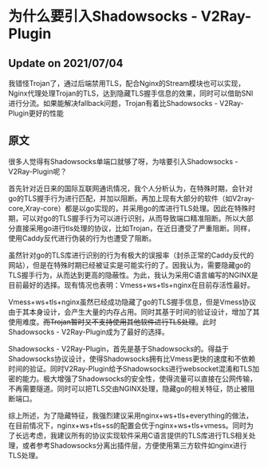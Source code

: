 # 为什么要引入Shadowsocks - V2Ray-Plugin

## Update on 2021/07/04

我错怪Trojan了，通过后端禁用TLS，配合Nginx的Stream模块也可以实现，Nginx代理处理Trojan的TLS，达到隐藏TLS握手信息的效果，同时可以借助SNI进行分流。如果能解决fallback问题，Trojan有着比Shadowsocks - V2Ray-Plugin更好的性能

## 原文

很多人觉得有Shadowsocks单端口就够了呀，为啥要引入Shadowsocks - V2Ray-Plugin呢？

首先针对近日来的国际互联网通讯情况，我个人分析认为，在特殊时期，会针对go的TLS握手行为进行匹配，并加以阻断。再加上现有大部分的软件（如V2ray-core,Xray-core）都是以go实现的，并采用go的库进行TLS处理。因此在特殊时期，可以对go的TLS握手行为可以进行识别，从而导致端口精准阻断。所以大部分直接采用go进行tls处理的协议，比如Trojan，在近日遭受了严重阻断。同样，使用Caddy反代进行伪装的行为也遭受了阻断。

虽然针对go的TLS库进行识别的行为有极大的误报率（封杀正常的Caddy反代的网站），但是在特殊时期已经被证实是可能实行的了。因我认为，需要隐藏go的TLS握手行为，从而达到更高的隐蔽性。为此，我认为采用C语言编写的NGINX是目前最好的选择。现有情况也表明：Vmess+ws+tls+nginx在目前存活性最好。

Vmess+ws+tls+nginx虽然已经成功隐藏了go的TLS握手信息，但是Vmess协议由于其本身设计，会产生大量的内存占用。同时其基于时间的验证设计，增加了其使用难度。~~而Trojan暂时又不支持使用其他软件进行TLS处理~~。此时Shadowsocks - V2Ray-Plugin成为了最好的选择。

Shadowsocks - V2Ray-Plugin，首先是基于Shadowsocks的。得益于Shadowsocks协议设计，使得Shadowsocks拥有比Vmess更快的速度和不依赖时间的验证。同时V2Ray-Plugin给予Shadowsocks进行websocket混淆和TLS加密的能力。极大增强了Shadowsocks的安全性，使得流量可以直接在公网传输，不再需要隧道。同时可以把TLS交由NGINX处理，隐藏go的相关特征，防止被阻断端口。

综上所述，为了隐藏特征，我强烈建议采用nginx+ws+tls+everything的做法，在目前情况下，nginx+ws+tls+ss的配置会优于nginx+ws+tls+vmess。同时为了长远考虑，我建议所有的协议实现软件采用C语言提供的TLS库进行TLS相关处理，或者参考Shadowsocks分离出插件层，方便使用第三方软件如nginx进行TLS处理。

